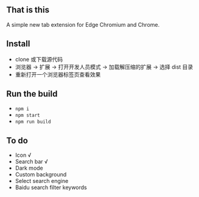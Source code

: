 ## That is this

A simple new tab extension for Edge Chromium and Chrome.

## Install

-   clone 或下载源代码
-   浏览器 -> 扩展 -> 打开开发人员模式 -> 加载解压缩的扩展 -> 选择 dist 目录
-   重新打开一个浏览器标签页查看效果

## Run the build

-   `npm i`
-   `npm start`
-   `npm run build`

## To do

-   Icon √
-   Search bar √
-   Dark mode
-   Custom background
-   Select search engine
-   Baidu search filter keywords
